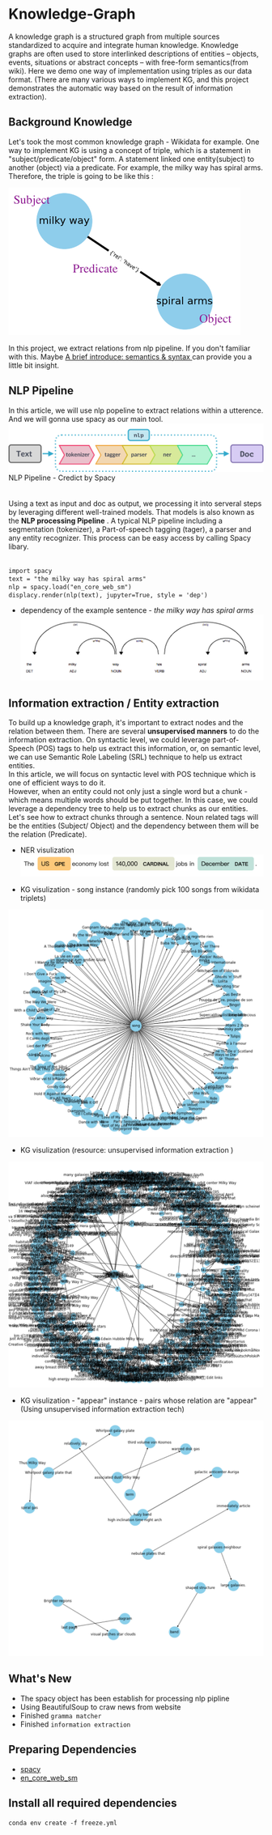 # Knowledge-Graph


A knowledge graph is a structured graph from multiple sources standardized to acquire and integrate human knowledge. Knowledge graphs are often used to store interlinked descriptions of entities – objects, events, situations or abstract concepts – with free-form semantics(from wiki). Here we demo one way of implementation using triples as our data format. (There are many various ways to implement KG, and this project demonstrates the automatic way based on the result of information extraction).


## Background Knowledge
Let's took the most common knowledge graph - Wikidata for example. One way to implement KG is using a concept of triple, which is a statement in "subject/predicate/object" form. A statement linked one entity(subject) to another (object) via a predicate. For example, the milky way has spiral arms. Therefore, the triple is going to be like this :

![img](https://github.com/HaoWeiHe/Knowledge-Graph/blob/main/Img/triple.png)

In this project, we extract relations  from nlp pipeline. If you don't familiar with this. Maybe [A brief introduce: semantics & syntax ](https://haoweihohoho.medium.com/brief-introduce-semantics-syntax-9b84174de947) can provide you a little bit insight.

## NLP Pipeline 
In this article, we will use nlp popeline to extract relations within a utterence. And we will gonna use spacy as our main tool.
<br>
![img](https://github.com/HaoWeiHe/Knowledge-Graph/blob/main/Img/spacyPipline.svg)
NLP Pipeline - Credict by Spacy
<br>
<br>
<br>
Using a text as input and doc as output, we processing it into serveral steps by leveraging different well-trained models. That models is also known as the **NLP processing Pipeline** . A typical NLP pipeline including a segmentation (tokenizer), a Part-of-speech tagging (tager), a parser and any entity recognizer. This process can be easy access by calling Spacy libary.
<br>
<br>
```
import spacy
text = "the milky way has spiral arms"
nlp = spacy.load("en_core_web_sm")
displacy.render(nlp(text), jupyter=True, style = 'dep')
 ```

- dependency of the example sentence - *the milky way has spiral arms*
![img](https://github.com/HaoWeiHe/Knowledge-Graph/blob/main/Img/DepMilkyWay.png)


## Information extraction / Entity extraction
To build up a knowledge graph, it's important to extract nodes and the relation between them. There are several **unsupervised manners** to do the information extraction. On syntactic level, we could leverage part-of-Speech (POS) tags to help us extract this information, or, on semantic level, we can use Semantic Role Labeling (SRL) technique to help us extract entities.
<br>
In this article, we will focus on syntactic level with POS technique which is one of efficient ways to do it.
<br>
However, when an entity could not only just a single word but a chunk - which means multiple words should be put together. In this case, we could leverage a dependency tree to help us to extract chunks as our entities.
<br>
Let's see how to extract chunks through a sentence. Noun related tags will be the entities (Subject/ Object) and the dependency between them will be the relation (Predicate).


- NER visulization
![img](https://github.com/HaoWeiHe/Knowledge-Graph/blob/main/Img/NER_example.png)

- KG visulization - song instance (randomly pick 100 songs from wikidata triplets) 
<div align="center">
	<img src="https://github.com/HaoWeiHe/Knowledge-Graph/blob/main/Img/songs.png" alt="Editor" width="650">
</div>

- KG visulization (resource: unsupervised information extraction )
<div align="center">
	<img src="https://github.com/HaoWeiHe/Knowledge-Graph/blob/main/Img/knownled_graph_information_extraction.png" alt="Editor" width650500">
</div>

- KG visulization - "appear" instance - pairs whose relation are "appear" (Using unsupervised information extraction tech)
<div align="center">
	<img src="https://github.com/HaoWeiHe/Knowledge-Graph/blob/main/Img/withappearEdge.png" alt="Editor" width="650">
</div>

## What's New
*  The spacy object has been establish for processing nlp pipline
*  Using BeautifulSoup to craw news from website
*  Finished `gramma matcher`
*  Finished `information extraction` 

## Preparing Dependencies
* [spacy](https://spacy.io/usage)
* [en_core_web_sm](https://spacy.io/usage)

## Install all required dependencies
```conda env create -f freeze.yml```
